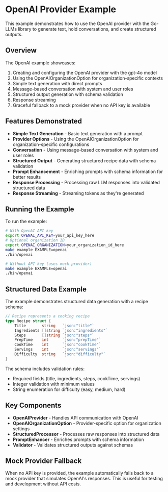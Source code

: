 # OpenAI Provider Example

This example demonstrates how to use the OpenAI provider with the Go-LLMs library to generate text, hold conversations, and create structured outputs.

## Overview

The OpenAI example showcases:

1. Creating and configuring the OpenAI provider with the gpt-4o model
2. Using the OpenAIOrganizationOption for organization-specific contexts
3. Simple text generation with direct prompts
4. Message-based conversation with system and user roles
5. Structured output generation with schema validation
6. Response streaming
7. Graceful fallback to a mock provider when no API key is available

## Features Demonstrated

- **Simple Text Generation** - Basic text generation with a prompt
- **Provider Options** - Using the OpenAIOrganizationOption for organization-specific configurations
- **Conversation** - Using message-based conversation with system and user roles
- **Structured Output** - Generating structured recipe data with schema validation
- **Prompt Enhancement** - Enriching prompts with schema information for better results
- **Response Processing** - Processing raw LLM responses into validated structured data
- **Response Streaming** - Streaming tokens as they're generated

## Running the Example

To run the example:

```bash
# With OpenAI API key
export OPENAI_API_KEY=your_api_key_here
# Optional organization ID
export OPENAI_ORGANIZATION=your_organization_id_here
make example EXAMPLE=openai
./bin/openai

# Without API key (uses mock provider)
make example EXAMPLE=openai
./bin/openai
```

## Structured Data Example

The example demonstrates structured data generation with a recipe schema:

```go
// Recipe represents a cooking recipe
type Recipe struct {
    Title       string   `json:"title"`
    Ingredients []string `json:"ingredients"`
    Steps       []string `json:"steps"`
    PrepTime    int      `json:"prepTime"`
    CookTime    int      `json:"cookTime"`
    Servings    int      `json:"servings"`
    Difficulty  string   `json:"difficulty"`
}
```

The schema includes validation rules:
- Required fields (title, ingredients, steps, cookTime, servings)
- Integer validation with minimum values
- String enumeration for difficulty (easy, medium, hard)

## Key Components

- **OpenAIProvider** - Handles API communication with OpenAI
- **OpenAIOrganizationOption** - Provider-specific option for organization settings
- **StructuredProcessor** - Processes raw responses into structured data
- **PromptEnhancer** - Enriches prompts with schema information
- **Validator** - Validates structured outputs against schemas

## Mock Provider Fallback

When no API key is provided, the example automatically falls back to a mock provider that simulates OpenAI's responses. This is useful for testing and development without API costs.